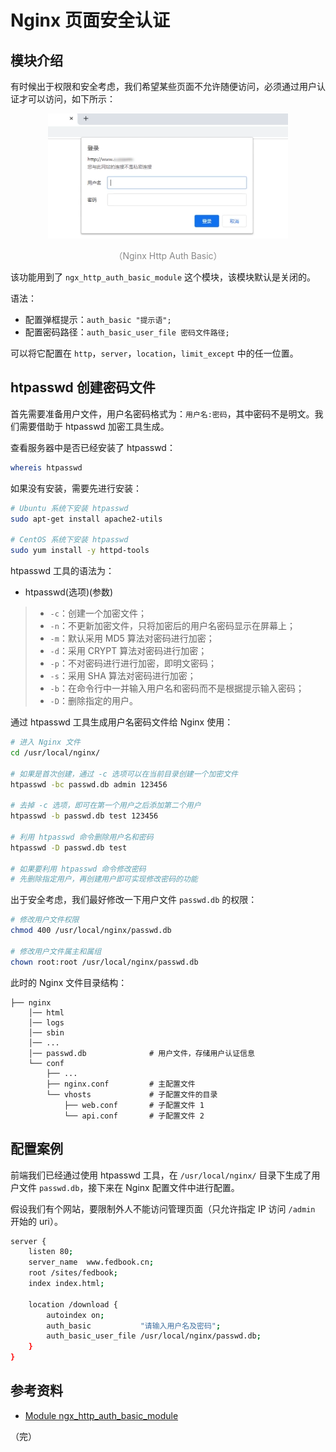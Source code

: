 # Nginx 页面安全认证

## 模块介绍

有时候出于权限和安全考虑，我们希望某些页面不允许随便访问，必须通过用户认证才可以访问，如下所示：

<div style="text-align: center;">
  <img src="./assets/nginx-http-auth-basic.png" height="200" alt="Nginx Http Auth Basic">
  <p style="text-align: center; color: #888;">（Nginx Http Auth Basic）</p>
</div>

该功能用到了 `ngx_http_auth_basic_module` 这个模块，该模块默认是关闭的。

语法：

* 配置弹框提示：`auth_basic "提示语";`
* 配置密码路径：`auth_basic_user_file 密码文件路径;`

可以将它配置在 `http`，`server`，`location`，`limit_except` 中的任一位置。

## htpasswd 创建密码文件

首先需要准备用户文件，用户名密码格式为：`用户名:密码`，其中密码不是明文。我们需要借助于 htpasswd 加密工具生成。

查看服务器中是否已经安装了 htpasswd：

```bash
whereis htpasswd
```

如果没有安装，需要先进行安装：

```bash
# Ubuntu 系统下安装 htpasswd
sudo apt-get install apache2-utils

# CentOS 系统下安装 htpasswd
sudo yum install -y httpd-tools
```

htpasswd 工具的语法为：

* htpasswd(选项)(参数)

> * `-c`：创建一个加密文件；
> * `-n`：不更新加密文件，只将加密后的用户名密码显示在屏幕上；
> * `-m`：默认采用 MD5 算法对密码进行加密；
> * `-d`：采用 CRYPT 算法对密码进行加密；
> * `-p`：不对密码进行进行加密，即明文密码；
> * `-s`：采用 SHA 算法对密码进行加密；
> * `-b`：在命令行中一并输入用户名和密码而不是根据提示输入密码；
> * `-D`：删除指定的用户。


通过 htpasswd 工具生成用户名密码文件给 Nginx 使用：

```bash
# 进入 Nginx 文件
cd /usr/local/nginx/

# 如果是首次创建，通过 -c 选项可以在当前目录创建一个加密文件
htpasswd -bc passwd.db admin 123456

# 去掉 -c 选项，即可在第一个用户之后添加第二个用户
htpasswd -b passwd.db test 123456

# 利用 htpasswd 命令删除用户名和密码
htpasswd -D passwd.db test

# 如果要利用 htpasswd 命令修改密码
# 先删除指定用户，再创建用户即可实现修改密码的功能
```

出于安全考虑，我们最好修改一下用户文件 `passwd.db` 的权限：

```bash
# 修改用户文件权限 
chmod 400 /usr/local/nginx/passwd.db

# 修改用户文件属主和属组
chown root:root /usr/local/nginx/passwd.db
```

此时的 Nginx 文件目录结构：

```
├── nginx
    │── html
    │── logs
    │── sbin
    │── ...
    │── passwd.db              # 用户文件，存储用户认证信息
    └── conf
        ├── ...
        ├── nginx.conf         # 主配置文件
        └── vhosts             # 子配置文件的目录
            ├── web.conf       # 子配置文件 1
            └── api.conf       # 子配置文件 2
```

## 配置案例

前端我们已经通过使用 htpasswd 工具，在 `/usr/local/nginx/` 目录下生成了用户文件 `passwd.db`，接下来在 Nginx 配置文件中进行配置。

假设我们有个网站，要限制外人不能访问管理页面（只允许指定 IP 访问 `/admin` 开始的 uri）。

```bash {9,10}
server {
    listen 80;
    server_name  www.fedbook.cn;
    root /sites/fedbook;
    index index.html;

    location /download {
        autoindex on;
        auth_basic           "请输入用户名及密码";
        auth_basic_user_file /usr/local/nginx/passwd.db;
    }
}
```

## 参考资料

* [Module ngx_http_auth_basic_module](https://nginx.org/en/docs/http/ngx_http_auth_basic_module.html "Module ngx_http_auth_basic_module")

（完）
